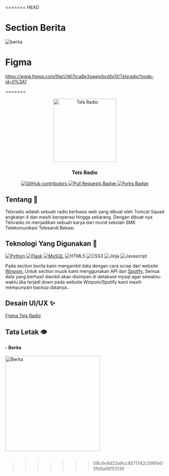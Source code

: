 <<<<<<< HEAD
# Section Berita
![berita](https://user-images.githubusercontent.com/67460437/99273862-2521b380-285c-11eb-8502-793ef4aa0e62.png)
# Figma
https://www.figma.com/file/UWi7rcaBe3swejvbvz6x5f/Telsradio?node-id=0%3A1

=======
<p align="center">
	<img alt="Tels Radio" src="https://images.idgesg.net/images/article/2019/06/on-the-air_neon_on-air_radio_podcast_mic_microphone_headphones-100800655-large.jpg" height="200" />
	<h3 align="center"><b>Tels Radio</b></h3>
</p>
<p align="center">
	<a href="https://github.com/tomcat-squad/FLASK-TelsRadio/graphs/contributors">
		<img alt="GitHub contributors" src="https://img.shields.io/github/contributors/tomcat-squad/FLASK-TelsRadio?color=2b9348">
	</a>
	<a href="https://github.com/tomcat-squad/FLASK-TelsRadio/pulls">
		<img src="https://img.shields.io/github/issues-pr/tomcat-squad/FLASK-TelsRadio" alt="Pull Requests Badge" />
	</a>
	<a href="https://github.com/tomcat-squad/FLASK-TelsRadio/network/members">
		<img src="https://img.shields.io/github/forks/tomcat-squad/FLASK-TelsRadio" alt="Forks Badge" />
	</a>
</p>

## Tentang 🤷
Telsradio adalah sebuah radio berbasis web yang dibuat oleh Tomcat Squad angkatan 4 dan masih beroperasi hingga sekarang. Dengan dibuat nya Telsradio ini menjadikan sebuah karya dari murid sekolah SMK Telekomunikasi Telesandi Bekasi.

## Teknologi Yang Digunakan 🤖
[![Python](https://img.shields.io/badge/-Python-3776AB?style=flat-square&logo=python&logoColor=ffffff)](https://www.python.org/)
[![Flask](https://img.shields.io/badge/-Flask-000000?style=flat-square&logo=Flask&logoColor=ffffff)](https://flask.palletsprojects.com/)
[![MySQL](https://img.shields.io/badge/-MySQL-4479A1?style=flat-square&logo=MySQL&logoColor=ffffff)](https://www.mysql.com/)
![HTML5](https://img.shields.io/badge/-HTML5-E34F26?style=flat-square&logo=html5&logoColor=white)
![CSS3](https://img.shields.io/badge/-CSS-254bdd?style=flat-square&logo=css3&logoColor=white)
![Jinja](https://img.shields.io/badge/-Jinja-b41717?style=flat-square&logo=Jinja&logoColor=white) 
![Javascript](https://img.shields.io/badge/-Javascript-efd81d?style=flat-square&logo=Javascript&logoColor=black)
<p>
  Pada section berita kami mengambil data dengan cara scrap dari website <a href="https://winpoin.com">Winpoin.</a> Untuk section musik kami menggunakan API dari <a href="https://developer.spotify.com/documentation/web-api/">Spotify.</a> Semua data yang berhasil diambil akan disimpan di database mysql agar sewaktu-waktu jika terjadi down pada website Winpoin/Spotify kami masih mempunyain backup datanya..
</p>

## Desain UI/UX ✨
<a href="https://www.figma.com/file/UWi7rcaBe3swejvbvz6x5f/Telsradio?node-id=0%3A1">Figma Tels Radio</a>

## Tata Letak 👁️
<h4>- Berita</h4>
<img src="https://user-images.githubusercontent.com/67460437/104108659-1950eb80-52f9-11eb-9ac3-c7bf2d257f47.png" alt="Berita" width="300" height="300">

## 
>>>>>>> 09c4e9d23a9cc8571742c5991e03fb5a981f3139
